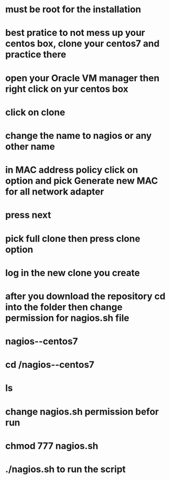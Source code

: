 # must be root for the installation
# best pratice to not mess up your centos box, clone your centos7 and practice there
# open your Oracle VM manager then right click on yur centos box
# click on clone
# change the name to nagios or any other name
# in MAC address policy click on option and pick Generate new MAC for all network adapter
# press next 
# pick full clone then press clone option
# log in the new clone you create 
# after you download the repository cd into the folder then change permission for nagios.sh file
# nagios--centos7
# cd /nagios--centos7
# ls
# change nagios.sh permission befor run
# chmod 777 nagios.sh
# ./nagios.sh to run the script 
 
